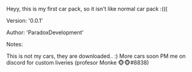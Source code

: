 Heyy, this is my first car pack, so it isn't like normal car pack :(((

Version: 
  '0.0.1'
  
Author: 
  'ParadoxDevelopment'
  


Notes:

  This is not my cars, they are downloaded.. :)
  More cars soon
  PM me on discord for custom liveries (profesor Monke 🐵🐵#8838)

